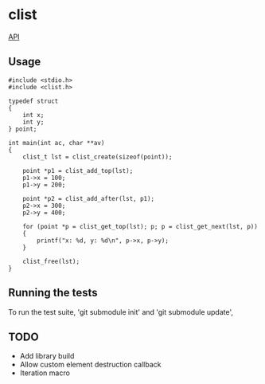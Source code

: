 # clist

[API](clistlib/include/clist.h)

## Usage

    #include <stdio.h>
    #include <clist.h>

    typedef struct
    {
        int x;
        int y;
    } point;

    int main(int ac, char **av)
    {
        clist_t lst = clist_create(sizeof(point));

        point *p1 = clist_add_top(lst);
        p1->x = 100;
        p1->y = 200;
        
        point *p2 = clist_add_after(lst, p1);
        p2->x = 300;
        p2->y = 400;

        for (point *p = clist_get_top(lst); p; p = clist_get_next(lst, p))
        {
            printf("x: %d, y: %d\n", p->x, p->y);
        }

        clist_free(lst);
    }

## Running the tests
To run the test suite, 'git submodule init' and 'git submodule update',

## TODO
* Add library build
* Allow custom element destruction callback
* Iteration macro
